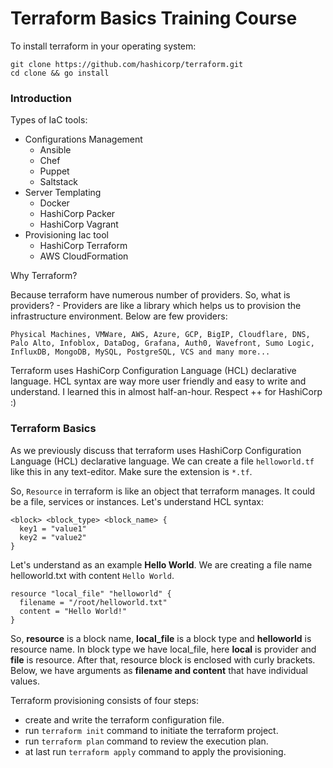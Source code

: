 # Terraform Basics Training Course

To install terraform in your operating system:

```shell
git clone https://github.com/hashicorp/terraform.git
cd clone && go install
```

### Introduction

Types of IaC tools:

- Configurations Management
  - Ansible
  - Chef
  - Puppet
  - Saltstack
- Server Templating
  - Docker
  - HashiCorp Packer
  - HashiCorp Vagrant
- Provisioning Iac tool
  - HashiCorp Terraform
  - AWS CloudFormation

Why Terraform?

Because terraform have numerous number of providers. So, what is providers? - Providers are like a library which helps us to provision the infrastructure environment. Below are few providers:

```
Physical Machines, VMWare, AWS, Azure, GCP, BigIP, Cloudflare, DNS, Palo Alto, Infoblox, DataDog, Grafana, Auth0, Wavefront, Sumo Logic, InfluxDB, MongoDB, MySQL, PostgreSQL, VCS and many more...
```

Terraform uses HashiCorp Configuration Language (HCL) declarative language. HCL syntax are way more user friendly and easy to write and understand. I learned this in almost half-an-hour. Respect ++ for HashiCorp :)

### Terraform Basics

As we previously discuss that terraform uses HashiCorp Configuration Language (HCL) declarative language. We can create a file `helloworld.tf` like this in any text-editor. Make sure the extension is `*.tf`.

So, `Resource` in terraform is like an object that terraform manages. It could be a file, services or instances. Let's understand HCL syntax:

```
<block> <block_type> <block_name> {
  key1 = "value1"
  key2 = "value2"
}
```

Let's understand as an example **Hello World**. We are creating a file name helloworld.txt with content `Hello World`.

```hcl
resource "local_file" "helloworld" {
  filename = "/root/helloworld.txt"
  content = "Hello World!"
}
```

So, **resource** is a block name, **local_file** is a block type and **helloworld** is resource name. In block type we have local_file, here **local** is provider and **file** is resource. After that, resource block is enclosed with curly brackets. Below, we have arguments as **filename and content** that have individual values.

Terraform provisioning consists of four steps:

- create and write the terraform configuration file.
- run `terraform init` command to initiate the terraform project.
- run `terraform plan` command to review the execution plan.
- at last run `terraform apply` command to apply the provisioning.
